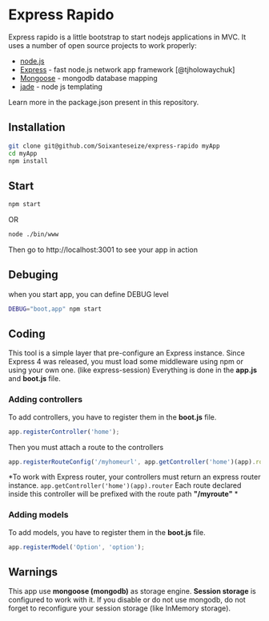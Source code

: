Express Rapido
=========

Express rapido is a little bootstrap to start nodejs applications in MVC.
It uses a number of open source projects to work properly:

* [node.js]
* [Express] - fast node.js network app framework [@tjholowaychuk]
* [Mongoose] - mongodb database mapping
* [jade] - node js templating

Learn more in the package.json present in this repository.

Installation
--------------

```sh
git clone git@github.com/Soixanteseize/express-rapido myApp
cd myApp
npm install
```

Start
--------------
```sh
npm start
```
OR
```sh
node ./bin/www
```

Then go to http://localhost:3001 to see your app in action

Debuging
--------------
when you start app, you can define DEBUG level
```sh
DEBUG="boot,app" npm start
```

Coding
--------------
This tool is a simple layer that pre-configure an Express instance.
Since Express 4 was released, you must load some middleware using npm or using your own one. (like express-session)
Everything is done in the **app.js** and **boot.js** file.


### Adding controllers ###
To add controllers, you have to register them in the **boot.js** file.
```javascript
app.registerController('home');
```
Then you must attach a route to the controllers
```javascript
app.registerRouteConfig('/myhomeurl', app.getController('home')(app).router);
```
*To work with Express router, your controllers must return an express router instance. ```app.getController('home')(app).router```
Each route declared inside this controller will be prefixed with the route path **"/myroute"** *

### Adding models ###
To add models, you have to register them in the **boot.js** file.
```javascript
app.registerModel('Option', 'option');
```

Warnings
--------------
This app use **mongoose (mongodb)** as storage engine. **Session storage** is configured to work with it.
If you disable or do not use mongodb, do not forget to reconfigure your session storage (like InMemory storage).

[node.js]:http://nodejs.org
[jQuery]:http://jquery.com
[Mongoose]:http://mongoosejs.com/
[express]:http://expressjs.com
[jade]:http://jade-lang.com/

